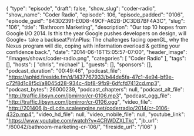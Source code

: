 {
  "type": "episode",
  "draft": false,
  "show_slug": "coder-radio",
  "show_name": "Coder Radio",
  "episode": 106,
  "episode_padded": "0106",
  "episode_guid": "843D2391-E0D8-49CF-A62B-DC3DB7BF4A3C",
  "slug": "106",
  "title": "Bathroom Marketing",
  "description": "Our top 10 hopes from Google I/O 2014. Is this the year Google pushes developers on design, will Google+ take a backseat?\n\nPlus: The challenges facing openGL, why the Nexus program will die, coping with information overload & getting your confidence back.",
  "date": "2014-06-16T15:05:57-07:00",
  "header_image": "/images/shows/coder-radio.png",
  "categories": [
    "Coder Radio"
  ],
  "tags": [],
  "hosts": [
    "chris",
    "michael"
  ],
  "guests": [],
  "sponsors": [],
  "podcast_duration": "00:49:46",
  "podcast_file": "https://aphid.fireside.fm/d/1437767933/b44de5fa-47c1-4e94-bf9e-c72f8d1c8f5d/a8045d28-934c-4bf8-9fb9-6dfcfd7412cd.mp3",
  "podcast_bytes": 26000239,
  "podcast_chapters": null,
  "podcast_alt_file": "http://traffic.libsyn.com/jbmirror/cr-0106.mp3",
  "podcast_ogg_file": "http://traffic.libsyn.com/jbmirror/cr-0106.ogg",
  "video_file": "http://201406.jb-dl.cdn.scaleengine.net/coderradio/2014/cr-0106-432p.mp4",
  "video_hd_file": null,
  "video_mobile_file": null,
  "youtube_link": "https://www.youtube.com/watch?v=4CRWDZXLTkc",
  "jb_url": "/60042/bathroom-marketing-cr-106/",
  "fireside_url": "/106"
}

